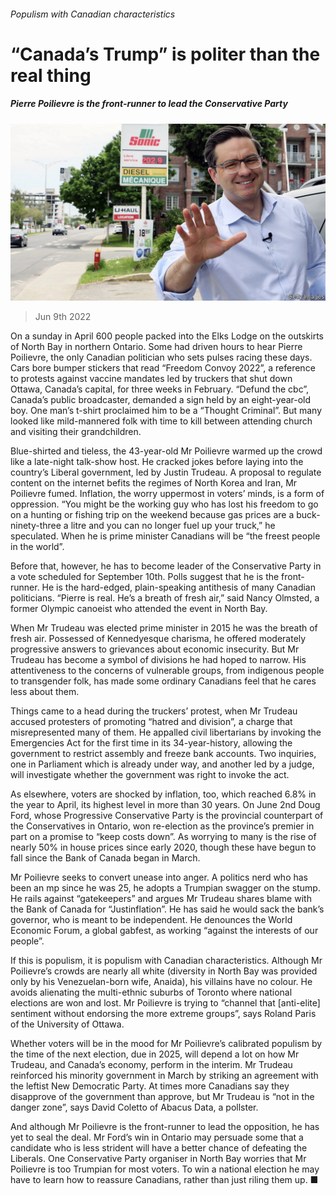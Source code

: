 ###### Populism with Canadian characteristics

# “Canada’s Trump” is politer than the real thing 

##### Pierre Poilievre is the front-runner to lead the Conservative Party 

![image](images/20220611_AMP502.jpg) 

> Jun 9th 2022 

On a sunday in April 600 people packed into the Elks Lodge on the outskirts of North Bay in northern Ontario. Some had driven hours to hear Pierre Poilievre, the only Canadian politician who sets pulses racing these days. Cars bore bumper stickers that read “Freedom Convoy 2022”, a reference to protests against vaccine mandates led by truckers that shut down Ottawa, Canada’s capital, for three weeks in February. “Defund the cbc”, Canada’s public broadcaster, demanded a sign held by an eight-year-old boy. One man’s t-shirt proclaimed him to be a “Thought Criminal”. But many looked like mild-mannered folk with time to kill between attending church and visiting their grandchildren.

Blue-shirted and tieless, the 43-year-old Mr Poilievre warmed up the crowd like a late-night talk-show host. He cracked jokes before laying into the country’s Liberal government, led by Justin Trudeau. A proposal to regulate content on the internet befits the regimes of North Korea and Iran, Mr Poilievre fumed. Inflation, the worry uppermost in voters’ minds, is a form of oppression. “You might be the working guy who has lost his freedom to go on a hunting or fishing trip on the weekend because gas prices are a buck-ninety-three a litre and you can no longer fuel up your truck,” he speculated. When he is prime minister Canadians will be “the freest people in the world”.

Before that, however, he has to become leader of the Conservative Party in a vote scheduled for September 10th. Polls suggest that he is the front-runner. He is the hard-edged, plain-speaking antithesis of many Canadian politicians. “Pierre is real. He’s a breath of fresh air,” said Nancy Olmsted, a former Olympic canoeist who attended the event in North Bay. 

When Mr Trudeau was elected prime minister in 2015 he was the breath of fresh air. Possessed of Kennedyesque charisma, he offered moderately progressive answers to grievances about economic insecurity. But Mr Trudeau has become a symbol of divisions he had hoped to narrow. His attentiveness to the concerns of vulnerable groups, from indigenous people to transgender folk, has made some ordinary Canadians feel that he cares less about them. 

Things came to a head during the truckers’ protest, when Mr Trudeau accused protesters of promoting “hatred and division”, a charge that misrepresented many of them. He appalled civil libertarians by invoking the Emergencies Act for the first time in its 34-year-history, allowing the government to restrict assembly and freeze bank accounts. Two inquiries, one in Parliament which is already under way, and another led by a judge, will investigate whether the government was right to invoke the act. 

As elsewhere, voters are shocked by inflation, too, which reached 6.8% in the year to April, its highest level in more than 30 years. On June 2nd Doug Ford, whose Progressive Conservative Party is the provincial counterpart of the Conservatives in Ontario, won re-election as the province’s premier in part on a promise to “keep costs down”. As worrying to many is the rise of nearly 50% in house prices since early 2020, though these have begun to fall since the Bank of Canada began  in March. 

Mr Poilievre seeks to convert unease into anger. A politics nerd who has been an mp since he was 25, he adopts a Trumpian swagger on the stump. He rails against “gatekeepers” and argues Mr Trudeau shares blame with the Bank of Canada for “Justinflation”. He has said he would sack the bank’s governor, who is meant to be independent. He denounces the World Economic Forum, a global gabfest, as working “against the interests of our people”.

If this is populism, it is populism with Canadian characteristics. Although Mr Poilievre’s crowds are nearly all white (diversity in North Bay was provided only by his Venezuelan-born wife, Anaida), his villains have no colour. He avoids alienating the multi-ethnic suburbs of Toronto where national elections are won and lost. Mr Poilievre is trying to “channel that [anti-elite] sentiment without endorsing the more extreme groups”, says Roland Paris of the University of Ottawa. 

Whether voters will be in the mood for Mr Poilievre’s calibrated populism by the time of the next election, due in 2025, will depend a lot on how Mr Trudeau, and Canada’s economy, perform in the interim. Mr Trudeau reinforced his minority government in March by striking an agreement with the leftist New Democratic Party. At times more Canadians say they disapprove of the government than approve, but Mr Trudeau is “not in the danger zone”, says David Coletto of Abacus Data, a pollster.

And although Mr Poilievre is the front-runner to lead the opposition, he has yet to seal the deal. Mr Ford’s win in Ontario may persuade some that a candidate who is less strident will have a better chance of defeating the Liberals. One Conservative Party organiser in North Bay worries that Mr Poilievre is too Trumpian for most voters. To win a national election he may have to learn how to reassure Canadians, rather than just riling them up. ■

